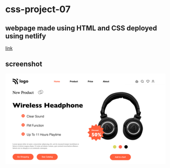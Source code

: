 # css-project-07
## webpage made using HTML and CSS deployed using netlify
[link](https://lively-crostata-7f6480.netlify.app)

## screenshot
![](images/Screen%20Shot%202023-01-05%20at%204.11.24%20PM.png)
